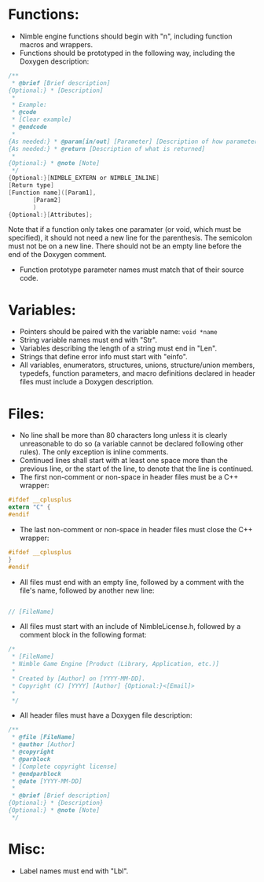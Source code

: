 # Functions:

* Nimble engine functions should begin with "n", including function macros and wrappers.
* Functions should be prototyped in the following way, including the Doxygen description:
```C
/**
 * @brief [Brief description]
{Optional:} * [Description]
 *
 * Example:
 * @code
 * [Clear example]
 * @endcode
 *
{As needed:} * @param[in/out] [Parameter] [Description of how parameter affects function]
{As needed:} * @return [Description of what is returned]
 *
{Optional:} * @note [Note]
 */
{Optional:}[NIMBLE_EXTERN or NIMBLE_INLINE]
[Return type]
[Function name]([Param1],
       [Param2]
       )
{Optional:}[Attributes];
```
Note that if a function only takes one paramater (or void, which must be specified), it should not need a new line for the parenthesis. The semicolon must not be on a new line. There should not be an empty line before the end of the Doxygen comment.

* Function prototype parameter names must match that of their source code.

# Variables:

* Pointers should be paired with the variable name: `void *name`
* String variable names must end with "Str".
* Variables describing the length of a string must end in "Len".
* Strings that define error info must start with "einfo".
* All variables, enumerators, structures, unions, structure/union members, typedefs, function parameters, and macro definitions declared in header files must include a Doxygen description.

# Files:

* No line shall be more than 80 characters long unless it is clearly unreasonable to do so (a variable cannot be declared following other rules). The only exception is inline comments.
* Continued lines shall start with at least one space more than the previous line, or the start of the line, to denote that the line is continued.
* The first non-comment or non-space in header files must be a C++ wrapper:
```C
#ifdef __cplusplus
extern "C" {
#endif
```
* The last non-comment or non-space in header files must close the C++ wrapper:
```C
#ifdef __cplusplus
}
#endif
```
* All files must end with an empty line, followed by a comment with the file's name, followed by another new line:
```C

// [FileName]

```
* All files must start with an include of NimbleLicense.h, followed by a comment block in the following format:
```C
/*
 * [FileName]
 * Nimble Game Engine [Product (Library, Application, etc.)]
 *
 * Created by [Author] on [YYYY-MM-DD].
 * Copyright (C) [YYYY] [Author] {Optional:}<[Email]>
 *
 */
```
* All header files must have a Doxygen file description:
```C
/**
 * @file [FileName]
 * @author [Author]
 * @copyright
 * @parblock
 * [Complete copyright license]
 * @endparblock
 * @date [YYYY-MM-DD]
 *
 * @brief [Brief description]
{Optional:} * {Description}
{Optional:} * @note [Note]
 */
```

# Misc:

* Label names must end with "Lbl".
